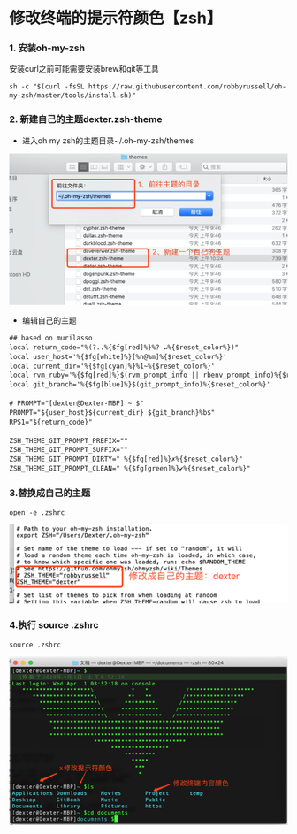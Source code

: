# 修改终端的提示符颜色【zsh】

### 1. 安装oh-my-zsh

安装curl之前可能需要安装brew和git等工具

```text
sh -c "$(curl -fsSL https://raw.githubusercontent.com/robbyrussell/oh-my-zsh/master/tools/install.sh)"
```

### 2. 新建自己的主题dexter.zsh-theme

* 进入oh my zsh的主题目录~/.oh-my-zsh/themes

![](/assets/macbook-终端-提示符颜色-1.png)

* 编辑自己的主题  
```xml
## based on murilasso
local return_code="%(?..%{$fg[red]%}%? ↵%{$reset_color%})"
local user_host='%{$fg[white]%}[%n@%m]%{$reset_color%}'
local current_dir='%{$fg[cyan]%}%1~%{$reset_color%}'
local rvm_ruby='%{$fg[red]%}$(rvm_prompt_info || rbenv_prompt_info)%{$reset_color%}'
local git_branch='%{$fg[blue]%}$(git_prompt_info)%{$reset_color%}'

# PROMPT="[dexter@Dexter-MBP] ~ $"
PROMPT="${user_host}${current_dir} ${git_branch}%b$"
RPS1="${return_code}"

ZSH_THEME_GIT_PROMPT_PREFIX=""
ZSH_THEME_GIT_PROMPT_SUFFIX=""
ZSH_THEME_GIT_PROMPT_DIRTY=" %{$fg[red]%}✗%{$reset_color%}"
ZSH_THEME_GIT_PROMPT_CLEAN=" %{$fg[green]%}✔%{$reset_color%}"
```
### 3.替换成自己的主题
```text
open -e .zshrc
```
![](/assets/macbook-终端-提示符颜色-2.png)

### 4.执行 source .zshrc
```text
source .zshrc
```
![](/assets/macbook-终端-提示符颜色-3.png)
